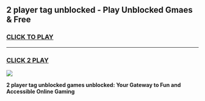 
## 2 player tag unblocked - Play Unblocked Gmaes & Free
<h3>
<a href="https://news.freeplayer.one?title=2_player_tag_unblocked&ref=16F">CLICK TO PLAY</a></h3>
<hr>

<h3>
<a href="https://news.freeplayer.one?title=2_player_tag_unblocked&ref=16F">CLICK 2 PLAY</a>
  
</h3>

<a href="https://news.freeplayer.one?title=2_player_tag_unblocked&ref=16F/"><img src="https://clearcache.store/games.png"></a>


**2 player tag unblocked games unblocked: Your Gateway to Fun and Accessible Online Gaming**
